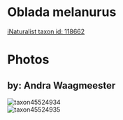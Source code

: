 
Oblada melanurus
================
  
[iNaturalist taxon id: 118662](https://www.inaturalist.org/taxa/118662)
# Photos

## by: Andra Waagmeester
  
![taxon45524934](https://inaturalist-open-data.s3.amazonaws.com/photos/49372623/medium.jpeg)  
![taxon45524935](https://inaturalist-open-data.s3.amazonaws.com/photos/49372608/medium.jpeg)